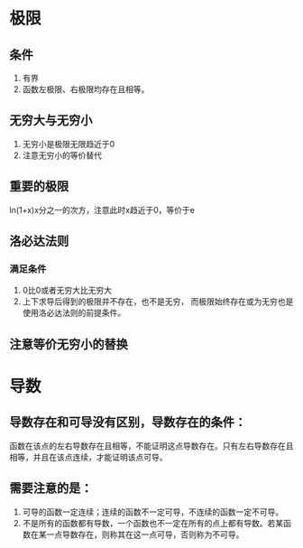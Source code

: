 # 极限
## 条件
1. 有界
2. 函数左极限、右极限均存在且相等。
## 无穷大与无穷小
1. 无穷小是极限无限趋近于0
2. 注意无穷小的等价替代
## 重要的极限
ln(1+x)x分之一的次方，注意此时x趋近于0，等价于e
## 洛必达法则
### 满足条件
1. 0比0或者无穷大比无穷大
2. 上下求导后得到的极限并不存在，也不是无穷， 而极限始终存在或为无穷也是使用洛必达法则的前提条件。
## 注意等价无穷小的替换
# 导数
## 导数存在和可导没有区别，导数存在的条件：
函数在该点的左右导数存在且相等，不能证明这点导数存在。只有左右导数存在且相等，并且在该点连续，才能证明该点可导。
## 需要注意的是：
1. 可导的函数一定连续；连续的函数不一定可导，不连续的函数一定不可导。
2. 不是所有的函数都有导数，一个函数也不一定在所有的点上都有导数。若某函数在某一点导数存在，则称其在这一点可导，否则称为不可导。
